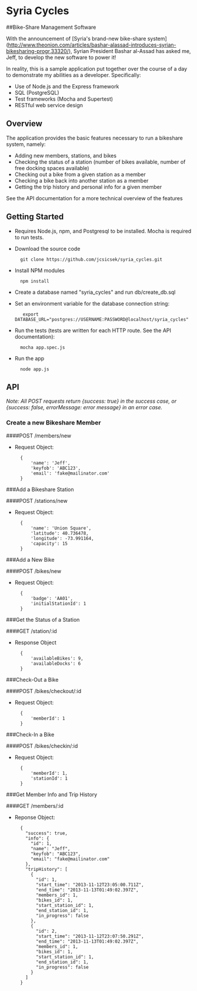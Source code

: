 # Syria Cycles

##Bike-Share Management Software

With the announcement of [Syria's brand-new bike-share system] (http://www.theonion.com/articles/bashar-alassad-introduces-syrian-bikesharing-progr,33320/), Syrian President Bashar al-Assad has asked me, Jeff, to develop the new software to power it!
    
In reality, this is a sample application put together over the course of a day to demonstrate my abilities as a developer.  Specifically:

- Use of Node.js and the Express framework
- SQL (PostgreSQL)
- Test frameworks (Mocha and Supertest)
- RESTful web service design

## Overview

The application provides the basic features necessary to run a bikeshare system, namely:

- Adding new members, stations, and bikes
- Checking the status of a station (number of bikes available, number of free docking spaces available)
- Checking out a bike from a given station as a member
- Checking a bike back into another station as a member
- Getting the trip history and personal info for a given member

See the API documentation for a more technical overview of the features

## Getting Started
- Requires Node.js, npm, and Postgresql to be installed.  Mocha is required to run tests.
- Download the source code

        git clone https://github.com/jcsicsek/syria_cycles.git

- Install NPM modules

        npm install

- Create a database named "syria\_cycles" and run db/create_db.sql

- Set an environment variable for the database connection string:

         export DATABASE_URL="postgres://USERNAME:PASSWORD@localhost/syria_cycles"

- Run the tests (tests are written for each HTTP route.  See the API documentation):

        mocha app.spec.js

- Run the app

        node app.js

## API
*Note:  All POST requests return {success: true} in the success case, or {success: false, errorMessage: error message} in an error case.*

### Create a new Bikeshare Member

####POST /members/new

- Request Object:

        {
            'name': 'Jeff',
            'keyfob': 'ABC123',
            'email': 'fake@mailinator.com'
        }

###Add a Bikeshare Station

####POST /stations/new

- Request Object:

        {
            'name': 'Union Square',
            'latitude': 40.736478,
            'longitude': -73.991164,
            'capacity': 15
        }

###Add a New Bike

####POST /bikes/new

- Request Object:

        {
            'badge': 'AA01',
            'initialStationId': 1
        }

###Get the Status of a Station

####GET /station/:id

- Response Object

        {
            'availableBikes': 9,
            'availableDocks': 6
        }

###Check-Out a Bike

####POST /bikes/checkout/:id

- Request Object:

        {
            'memberId': 1
        }

###Check-In a Bike

####POST /bikes/checkin/:id

- Request Object:

        {
            'memberId': 1,
            'stationId': 1
        }

###Get Member Info and Trip History

####GET /members/:id

- Reponse Object:

        {
          "success": true,
          "info": {
            "id": 1,
            "name": "Jeff",
            "keyfob": "ABC123",
            "email": "fake@mailinator.com"
          },
          "tripHistory": [
            {
              "id": 1,
              "start_time": "2013-11-12T23:05:00.711Z",
              "end_time": "2013-11-13T01:49:02.397Z",
              "members_id": 1,
              "bikes_id": 1,
              "start_station_id": 1,
              "end_station_id": 1,
              "in_progress": false
            },
            {
              "id": 2,
              "start_time": "2013-11-12T23:07:50.291Z",
              "end_time": "2013-11-13T01:49:02.397Z",
              "members_id": 1,
              "bikes_id": 1,
              "start_station_id": 1,
              "end_station_id": 1,
              "in_progress": false
            }
          ]
        }
